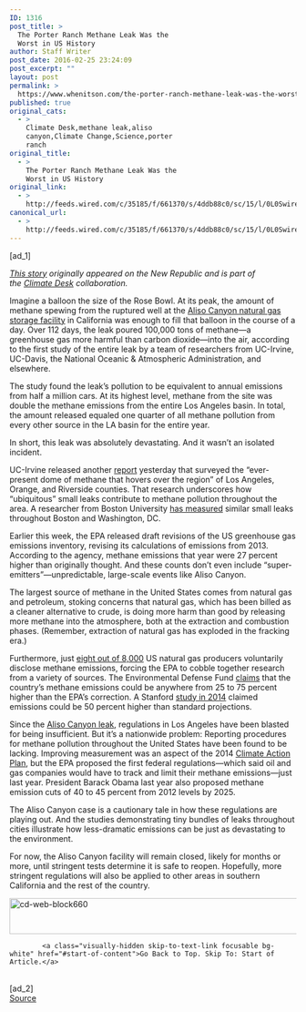 ```yaml
---
ID: 1316
post_title: >
  The Porter Ranch Methane Leak Was the
  Worst in US History
author: Staff Writer
post_date: 2016-02-25 23:24:09
post_excerpt: ""
layout: post
permalink: >
  https://www.whenitson.com/the-porter-ranch-methane-leak-was-the-worst-in-us-history/
published: true
original_cats:
  - >
    Climate Desk,methane leak,aliso
    canyon,Climate Change,Science,porter
    ranch
original_title:
  - >
    The Porter Ranch Methane Leak Was the
    Worst in US History
original_link:
  - >
    http://feeds.wired.com/c/35185/f/661370/s/4ddb88c0/sc/15/l/0L0Swired0N0C20A160C0A20Cporter0Eranch0Emethane0Eleak0Eworst0Eus0Ehistory0C/story01.htm
canonical_url:
  - >
    http://feeds.wired.com/c/35185/f/661370/s/4ddb88c0/sc/15/l/0L0Swired0N0C20A160C0A20Cporter0Eranch0Emethane0Eleak0Eworst0Eus0Ehistory0C/story01.htm
---
```

 [ad_1]
<br><div id=""><p><em><a href="https://newrepublic.com/article/130502/aliso-canyon-methane-leak-worst-us-history" target="_blank">This story</a> originally appeared on the New Republic and is part of the <a href="http://climatedesk.org/" target="_blank">Climate Desk</a> collaboration.</em></p>
<p>Imagine a balloon the size of the Rose Bowl. At its peak, the amount of methane spewing from the ruptured well at the <a href="https://newrepublic.com/article/129534/flint-just-tip-iceberg" target="_blank">Aliso Canyon natural gas storage facility</a> in California was enough to fill that balloon in the course of a day. Over 112 days, the leak poured 100,000 tons of methane—a greenhouse gas more harmful than carbon dioxide—into the air, according to the first study of the entire leak by a team of researchers from UC-Irvine, UC-Davis, the National Oceanic &amp; Atmospheric Administration, and elsewhere.</p>
<p>The study found the leak’s pollution to be equivalent to annual emissions from half a million cars. At its highest level, methane from the site was double the methane emissions from the entire Los Angeles basin. In total, the amount released equaled one quarter of all methane pollution from every other source in the LA basin for the entire year.</p>
<p>In short, this leak was absolutely devastating. And it wasn’t an isolated incident.</p>
<p>UC-Irvine released another <a href="http://www.eurekalert.org/pub_releases/2016-02/uoc--umm022416.php" target="_blank">report</a> yesterday that surveyed the “ever-present dome of methane that hovers over the region” of Los Angeles, Orange, and Riverside counties. That research underscores how “ubiquitous” small leaks contribute to methane pollution throughout the area. A researcher from Boston University <a href="http://fivethirtyeight.com/features/methane-is-leaking-all-over-the-place/" target="_blank">has measured</a> similar small leaks throughout Boston and Washington, DC.</p>
<p>Earlier this week, the EPA released draft revisions of the US greenhouse gas emissions inventory, revising its calculations of emissions from 2013. According to the agency, methane emissions that year were 27 percent higher than originally thought. And these counts don’t even include “super-emitters”—unpredictable, large-scale events like Aliso Canyon.</p>
<p>The largest source of methane in the United States comes from natural gas and petroleum, stoking concerns that natural gas, which has been billed as a cleaner alternative to crude, is doing more harm than good by releasing more methane into the atmosphere, both at the extraction and combustion phases. (Remember, extraction of natural gas has exploded in the fracking era.)</p>
<p>Furthermore, just <a href="http://www.reuters.com/article/us-ceraweek-epa-idUSKCN0VX2RC" target="_blank">eight out of 8,000</a> US natural gas producers voluntarily disclose methane emissions, forcing the EPA to cobble together research from a variety of sources. The Environmental Defense Fund <a href="http://blogs.edf.org/energyexchange/2016/02/23/epa-draft-says-oil-gas-methane-emissions-are-twenty-seven-percent-higher-than-earlier-estimates/" target="_blank">claims</a> that the country’s methane emissions could be anywhere from 25 to 75 percent higher than the EPA’s correction. A Stanford <a href="http://news.stanford.edu/news/2014/february/methane-leaky-gas-021314.html" target="_blank">study in 2014</a> claimed emissions could be 50 percent higher than standard projections.</p>
<p>Since the <a href="http://www.wired.com/2016/02/socalgas-plugs-the-massive-porter-ranch-methane-leak-for-now/" target="_blank">Aliso Canyon leak</a>, regulations in Los Angeles have been blasted for being insufficient. But it’s a nationwide problem: Reporting procedures for methane pollution throughout the United States have been found to be lacking. Improving measurement was an aspect of the 2014 <a href="https://www.whitehouse.gov/sites/default/files/strategy_to_reduce_methane_emissions_2014-03-28_final.pdf" target="_blank">Climate Action Plan</a>, but the EPA proposed the first federal regulations—which said oil and gas companies would have to track and limit their methane emissions—just last year. President Barack Obama last year also proposed methane emission cuts of 40 to 45 percent from 2012 levels by 2025.</p>
<p>The Aliso Canyon case is a cautionary tale in how these regulations are playing out. And the studies demonstrating tiny bundles of leaks throughout cities illustrate how less-dramatic emissions can be just as devastating to the environment.</p>
<p>For now, the Aliso Canyon facility will remain closed, likely for months or more, until stringent tests determine it is safe to reopen. Hopefully, more stringent regulations will also be applied to other areas in southern California and the rest of the country.</p>
<p><a href="http://climatedesk.org/"><img class="aligncenter size-full wp-image-1678781" src="http://www.whenitson.com/wp-content/uploads/2016/02/The-Porter-Ranch-Methane-Leak-Was-the-Worst-in-US-History.png" alt="cd-web-block660" width="660" height="63"/></a></p>

			<a class="visually-hidden skip-to-text-link focusable bg-white" href="#start-of-content">Go Back to Top. Skip To: Start of Article.</a>

			
</div>
<br>[ad_2]
<br><a href="http://feeds.wired.com/c/35185/f/661370/s/4ddb88c0/sc/15/l/0L0Swired0N0C20A160C0A20Cporter0Eranch0Emethane0Eleak0Eworst0Eus0Ehistory0C/story01.htm">Source </a>